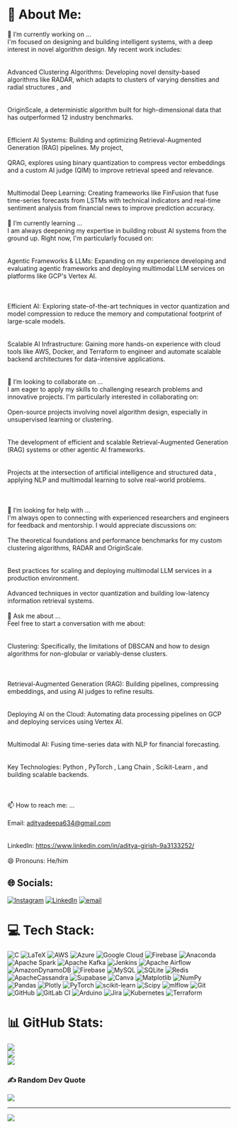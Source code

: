 # 💫 About Me:
🔭 I’m currently working on ...<br>I'm focused on designing and building intelligent systems, with a deep interest in novel algorithm design. My recent work includes:<br><br><br>Advanced Clustering Algorithms: Developing novel density-based algorithms like RADAR, which adapts to clusters of varying densities and radial structures , and <br><br><br>OriginScale, a deterministic algorithm built for high-dimensional data that has outperformed 12 industry benchmarks.<br><br><br>Efficient AI Systems: Building and optimizing Retrieval-Augmented Generation (RAG) pipelines. My project, <br><br>QRAG, explores using binary quantization to compress vector embeddings and a custom AI judge (QIM) to improve retrieval speed and relevance.<br><br><br>Multimodal Deep Learning: Creating frameworks like FinFusion that fuse time-series forecasts from LSTMs with technical indicators and real-time sentiment analysis from financial news to improve prediction accuracy.<br><br>🌱 I’m currently learning ...<br>I am always deepening my expertise in building robust AI systems from the ground up. Right now, I'm particularly focused on:<br><br><br>Agentic Frameworks & LLMs: Expanding on my experience developing and evaluating agentic frameworks and deploying multimodal LLM services on platforms like GCP's Vertex AI.<br><br><br><br>Efficient AI: Exploring state-of-the-art techniques in vector quantization and model compression to reduce the memory and computational footprint of large-scale models.<br><br><br>Scalable AI Infrastructure: Gaining more hands-on experience with cloud tools like AWS, Docker, and Terraform to engineer and automate scalable backend architectures for data-intensive applications.<br><br><br>👯 I’m looking to collaborate on ...<br>I am eager to apply my skills to challenging research problems and innovative projects. I'm particularly interested in collaborating on:<br><br>Open-source projects involving novel algorithm design, especially in unsupervised learning or clustering.<br><br><br>The development of efficient and scalable Retrieval-Augmented Generation (RAG) systems or other agentic AI frameworks.<br><br><br>Projects at the intersection of artificial intelligence and structured data , applying NLP and multimodal learning to solve real-world problems.<br><br><br><br>🤔 I’m looking for help with ...<br>I'm always open to connecting with experienced researchers and engineers for feedback and mentorship. I would appreciate discussions on:<br><br>The theoretical foundations and performance benchmarks for my custom clustering algorithms, RADAR and OriginScale.<br><br><br>Best practices for scaling and deploying multimodal LLM services in a production environment.<br><br>Advanced techniques in vector quantization and building low-latency information retrieval systems.<br><br>💬 Ask me about ...<br>Feel free to start a conversation with me about:<br><br><br>Clustering: Specifically, the limitations of DBSCAN and how to design algorithms for non-globular or variably-dense clusters.<br><br><br><br>Retrieval-Augmented Generation (RAG): Building pipelines, compressing embeddings, and using AI judges to refine results.<br><br><br>Deploying AI on the Cloud: Automating data processing pipelines on GCP and deploying services using Vertex AI.<br><br><br>Multimodal AI: Fusing time-series data with NLP for financial forecasting.<br><br><br>Key Technologies: Python , PyTorch , Lang Chain , Scikit-Learn , and building scalable backends.<br><br><br><br>📫 How to reach me: ...<br><br>Email: adityadeepa634@gmail.com <br><br><br>LinkedIn: https://www.linkedin.com/in/aditya-girish-9a3133252/<br><br>😄 Pronouns: He/him<br>


## 🌐 Socials:
[![Instagram](https://img.shields.io/badge/Instagram-%23E4405F.svg?logo=Instagram&logoColor=white)](https://instagram.com/itsadityagirish) [![LinkedIn](https://img.shields.io/badge/LinkedIn-%230077B5.svg?logo=linkedin&logoColor=white)](https://www.linkedin.com/in/aditya-girish-9a3133252/) [![email](https://img.shields.io/badge/Email-D14836?logo=gmail&logoColor=white)](mailto:adityadeepa634@gmail.com) 

# 💻 Tech Stack:
![C](https://img.shields.io/badge/c-%2300599C.svg?style=flat-square&logo=c&logoColor=white) ![LaTeX](https://img.shields.io/badge/latex-%23008080.svg?style=flat-square&logo=latex&logoColor=white) ![AWS](https://img.shields.io/badge/AWS-%23FF9900.svg?style=flat-square&logo=amazon-aws&logoColor=white) ![Azure](https://img.shields.io/badge/azure-%230072C6.svg?style=flat-square&logo=microsoftazure&logoColor=white) ![Google Cloud](https://img.shields.io/badge/GoogleCloud-%234285F4.svg?style=flat-square&logo=google-cloud&logoColor=white) ![Firebase](https://img.shields.io/badge/firebase-%23039BE5.svg?style=flat-square&logo=firebase) ![Anaconda](https://img.shields.io/badge/Anaconda-%2344A833.svg?style=flat-square&logo=anaconda&logoColor=white) ![Apache Spark](https://img.shields.io/badge/Apache%20Spark-FDEE21?style=flat-square&logo=apachespark&logoColor=black) ![Apache Kafka](https://img.shields.io/badge/Apache%20Kafka-000?style=flat-square&logo=apachekafka) ![Jenkins](https://img.shields.io/badge/jenkins-%232C5263.svg?style=flat-square&logo=jenkins&logoColor=white) ![Apache Airflow](https://img.shields.io/badge/Apache%20Airflow-017CEE?style=flat-square&logo=Apache%20Airflow&logoColor=white) ![AmazonDynamoDB](https://img.shields.io/badge/Amazon%20DynamoDB-4053D6?style=flat-square&logo=Amazon%20DynamoDB&logoColor=white) ![Firebase](https://img.shields.io/badge/firebase-a08021?style=flat-square&logo=firebase&logoColor=ffcd34) ![MySQL](https://img.shields.io/badge/mysql-4479A1.svg?style=flat-square&logo=mysql&logoColor=white) ![SQLite](https://img.shields.io/badge/sqlite-%2307405e.svg?style=flat-square&logo=sqlite&logoColor=white) ![Redis](https://img.shields.io/badge/redis-%23DD0031.svg?style=flat-square&logo=redis&logoColor=white) ![ApacheCassandra](https://img.shields.io/badge/cassandra-%231287B1.svg?style=flat-square&logo=apache-cassandra&logoColor=white) ![Supabase](https://img.shields.io/badge/Supabase-3ECF8E?style=flat-square&logo=supabase&logoColor=white) ![Canva](https://img.shields.io/badge/Canva-%2300C4CC.svg?style=flat-square&logo=Canva&logoColor=white) ![Matplotlib](https://img.shields.io/badge/Matplotlib-%23ffffff.svg?style=flat-square&logo=Matplotlib&logoColor=black) ![NumPy](https://img.shields.io/badge/numpy-%23013243.svg?style=flat-square&logo=numpy&logoColor=white) ![Pandas](https://img.shields.io/badge/pandas-%23150458.svg?style=flat-square&logo=pandas&logoColor=white) ![Plotly](https://img.shields.io/badge/Plotly-%233F4F75.svg?style=flat-square&logo=plotly&logoColor=white) ![PyTorch](https://img.shields.io/badge/PyTorch-%23EE4C2C.svg?style=flat-square&logo=PyTorch&logoColor=white) ![scikit-learn](https://img.shields.io/badge/scikit--learn-%23F7931E.svg?style=flat-square&logo=scikit-learn&logoColor=white) ![Scipy](https://img.shields.io/badge/SciPy-%230C55A5.svg?style=flat-square&logo=scipy&logoColor=%white) ![mlflow](https://img.shields.io/badge/mlflow-%23d9ead3.svg?style=flat-square&logo=numpy&logoColor=blue) ![Git](https://img.shields.io/badge/git-%23F05033.svg?style=flat-square&logo=git&logoColor=white) ![GitHub](https://img.shields.io/badge/github-%23121011.svg?style=flat-square&logo=github&logoColor=white) ![GitLab CI](https://img.shields.io/badge/gitlab%20CI-%23181717.svg?style=flat-square&logo=gitlab&logoColor=white) ![Arduino](https://img.shields.io/badge/-Arduino-00979D?style=flat-square&logo=Arduino&logoColor=white) ![Jira](https://img.shields.io/badge/jira-%230A0FFF.svg?style=flat-square&logo=jira&logoColor=white) ![Kubernetes](https://img.shields.io/badge/kubernetes-%23326ce5.svg?style=flat-square&logo=kubernetes&logoColor=white) ![Terraform](https://img.shields.io/badge/terraform-%235835CC.svg?style=flat-square&logo=terraform&logoColor=white)
# 📊 GitHub Stats:
![](https://github-readme-stats.vercel.app/api?username=adityagirishh&theme=dark&hide_border=false&include_all_commits=true&count_private=false)<br/>
![](https://nirzak-streak-stats.vercel.app/?user=adityagirishh&theme=dark&hide_border=false)<br/>
![](https://github-readme-stats.vercel.app/api/top-langs/?username=adityagirishh&theme=dark&hide_border=false&include_all_commits=true&count_private=false&layout=compact)

### ✍️ Random Dev Quote
![](https://quotes-github-readme.vercel.app/api?type=horizontal&theme=dark)

---
[![](https://visitcount.itsvg.in/api?id=adityagirishh&icon=0&color=0)](https://visitcount.itsvg.in)

<!-- Proudly created with GPRM ( https://gprm.itsvg.in ) -->
